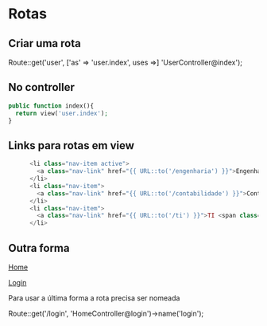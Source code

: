 # Rotas

## Criar uma rota
Route::get('user', ['as' => 'user.index', uses =>] 'UserController@index');

## No controller
```php
public function index(){
  return view('user.index');
}
```
## Links para rotas em view
```php
      <li class="nav-item active">
        <a class="nav-link" href="{{ URL::to('/engenharia') }}">Engenharia <span class="sr-only">(current)</span></a>
      </li>
      <li class="nav-item">
        <a class="nav-link" href="{{ URL::to('/contabilidade') }}">Contabilidade <span class="sr-only">(current)</span></a>
      </li>
      <li class="nav-item">
        <a class="nav-link" href="{{ URL::to('/ti') }}">TI <span class="sr-only">(current)</span></a>
      </li>
```

## Outra forma

<a href="{{ url('/home') }}">Home</a>

<a href="{{ route('login') }}">Login</a>

Para usar a última forma a rota precisa ser nomeada

Route::get('/login', 'HomeController@login')->name('login');


